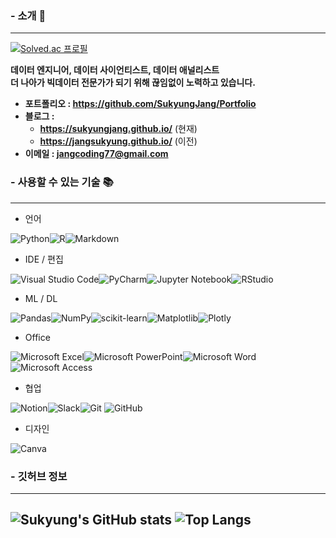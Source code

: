 ### - 소개 👋
___
[![Solved.ac 프로필](http://mazassumnida.wtf/api/v2/generate_badge?boj=jangcoding77)](https://solved.ac/jangcoding77)

**데이터 엔지니어, 데이터 사이언티스트, 데이터 애널리스트 <br/>
더 나아가 빅데이터 전문가가 되기 위해 끊임없이 노력하고 있습니다.**
<br/>
- **포트폴리오 : <https://github.com/SukyungJang/Portfolio>**
- **블로그 :**
  - **<https://sukyungjang.github.io/>** (현재) 
  - **<https://jangsukyung.github.io/>** (이전)
- **이메일 : jangcoding77@gmail.com**

### - 사용할 수 있는 기술 📚
___
- 언어 <br/>

![Python](https://img.shields.io/badge/python-3670A0?style=for-the-badge&logo=python&logoColor=ffdd54)![R](https://img.shields.io/badge/r-%23276DC3.svg?style=for-the-badge&logo=r&logoColor=white)![Markdown](https://img.shields.io/badge/markdown-%23000000.svg?style=for-the-badge&logo=markdown&logoColor=white) <br/>

- IDE / 편집 <br/>

![Visual Studio Code](https://img.shields.io/badge/Visual%20Studio%20Code-0078d7.svg?style=for-the-badge&logo=visual-studio-code&logoColor=white)![PyCharm](https://img.shields.io/badge/pycharm-143?style=for-the-badge&logo=pycharm&logoColor=black&color=black&labelColor=green)![Jupyter Notebook](https://img.shields.io/badge/jupyter-%23FA0F00.svg?style=for-the-badge&logo=jupyter&logoColor=white)![RStudio](https://img.shields.io/badge/RStudio-4285F4?style=for-the-badge&logo=rstudio&logoColor=white) <br/>

- ML / DL <br/>

![Pandas](https://img.shields.io/badge/pandas-%23150458.svg?style=for-the-badge&logo=pandas&logoColor=white)![NumPy](https://img.shields.io/badge/numpy-%23013243.svg?style=for-the-badge&logo=numpy&logoColor=white)![scikit-learn](https://img.shields.io/badge/scikit--learn-%23F7931E.svg?style=for-the-badge&logo=scikit-learn&logoColor=white)![Matplotlib](https://img.shields.io/badge/Matplotlib-%23ffffff.svg?style=for-the-badge&logo=Matplotlib&logoColor=black)![Plotly](https://img.shields.io/badge/Plotly-%233F4F75.svg?style=for-the-badge&logo=plotly&logoColor=white) <br/>

- Office <br/>

![Microsoft Excel](https://img.shields.io/badge/Microsoft_Excel-217346?style=for-the-badge&logo=microsoft-excel&logoColor=white)![Microsoft PowerPoint](https://img.shields.io/badge/Microsoft_PowerPoint-B7472A?style=for-the-badge&logo=microsoft-powerpoint&logoColor=white)![Microsoft Word](https://img.shields.io/badge/Microsoft_Word-2B579A?style=for-the-badge&logo=microsoft-word&logoColor=white)![Microsoft Access](https://img.shields.io/badge/Microsoft_Access-A4373A?style=for-the-badge&logo=microsoft-access&logoColor=white) <br/>

- 협업 <br/>

![Notion](https://img.shields.io/badge/Notion-%23000000.svg?style=for-the-badge&logo=notion&logoColor=white)![Slack](https://img.shields.io/badge/Slack-4A154B?style=for-the-badge&logo=slack&logoColor=white)![Git](https://img.shields.io/badge/git-%23F05033.svg?style=for-the-badge&logo=git&logoColor=white)	![GitHub](https://img.shields.io/badge/github-%23121011.svg?style=for-the-badge&logo=github&logoColor=white) <br/>

- 디자인 <br/>

![Canva](https://img.shields.io/badge/Canva-%2300C4CC.svg?style=for-the-badge&logo=Canva&logoColor=white) <br/>

### - 깃허브 정보
___
![Sukyung's GitHub stats](https://github-readme-stats.vercel.app/api?username=SukyungJang&show_icons=true&theme=tokyonight)
![Top Langs](https://github-readme-stats.vercel.app/api/top-langs/?username=SukyungJang&layout=compact&theme=tokyonight&hide=jupyter%20notebook)
-
